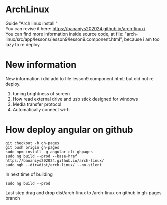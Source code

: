# ArchLinux

Guide "Arch linux install "
<br>
You can revise it here: https://bananiys202024.github.io/arch-linux/ <br>
You can find more information inside source code, at file:
"arch-linux/src/app/lessons/lesson9/lesson9.component.html", because i am too lazy to re deploy

<h1>New information</h1>
New information i did add to file lesson9.component.html; but did not re deploy.
<ol>
  <li>tuning brightness of screen</li>
  <li>How read external drive and usb stick designed for windows</li>
  <li>Media transfer protocol</li>
  <li>Automatically connect wi-fi</li>
  </ol>

<h1>How deploy angular on github</h1>

    git checkout -b gh-pages
    git push origin gh-pages
    sudo npm install -g angular-cli-ghpages
    sudo ng build --prod --base-href https://bananiys202024.github.io/arch-linux/
    sudo ngh --dir=dist/arch-linux/ --no-silent

In next time of building 

    sudo ng build --prod
    
Last step drag and drop dist/arch-linux to /arch-linux on github in gh-pages branch
